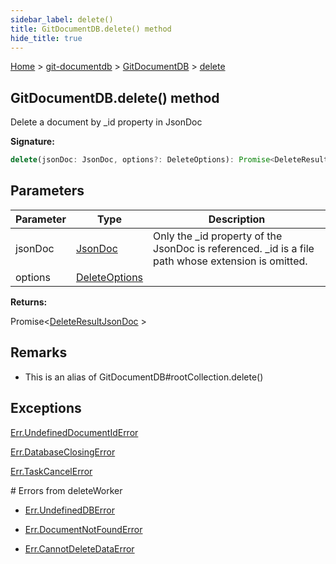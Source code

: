 ```yaml
---
sidebar_label: delete()
title: GitDocumentDB.delete() method
hide_title: true
---
```


[Home](./index.md) &gt; [git-documentdb](./git-documentdb.md) &gt; [GitDocumentDB](./git-documentdb.gitdocumentdb.md) &gt; [delete](./git-documentdb.gitdocumentdb.delete_1.md)

## GitDocumentDB.delete() method

Delete a document by \_id property in JsonDoc

<b>Signature:</b>

```typescript
delete(jsonDoc: JsonDoc, options?: DeleteOptions): Promise<DeleteResultJsonDoc>;
```

## Parameters

|  Parameter | Type | Description |
|  --- | --- | --- |
|  jsonDoc | [JsonDoc](./git-documentdb.jsondoc.md) | Only the \_id property of the JsonDoc is referenced. \_id is a file path whose extension is omitted. |
|  options | [DeleteOptions](./git-documentdb.deleteoptions.md) |  |

<b>Returns:</b>

Promise&lt;[DeleteResultJsonDoc](./git-documentdb.deleteresultjsondoc.md) &gt;

## Remarks

- This is an alias of GitDocumentDB\#rootCollection.delete()

## Exceptions

[Err.UndefinedDocumentIdError](./git-documentdb.err.undefineddocumentiderror.md)

[Err.DatabaseClosingError](./git-documentdb.err.databaseclosingerror.md)

[Err.TaskCancelError](./git-documentdb.err.taskcancelerror.md)

\# Errors from deleteWorker

- [Err.UndefinedDBError](./git-documentdb.err.undefineddberror.md)

- [Err.DocumentNotFoundError](./git-documentdb.err.documentnotfounderror.md)

- [Err.CannotDeleteDataError](./git-documentdb.err.cannotdeletedataerror.md)

